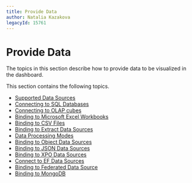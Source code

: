 ```yaml
---
title: Provide Data
author: Natalia Kazakova
legacyId: 15761
---
```

# Provide Data
The topics in this section describe how to provide data to be visualized in the dashboard.

This section contains the following topics.
* [Supported Data Sources](provide-data/supported-data-sources.md)
* [Connecting to SQL Databases](provide-data/connecting-to-sql-databases.md)
* [Connecting to OLAP cubes](provide-data/connecting-to-olap-cubes.md)
* [Binding to Microsoft Excel Workbooks](provide-data/binding-to-microsoft-excel-workbooks.md)
* [Binding to CSV Files](provide-data/binding-to-csv-files.md)
* [Binding to Extract Data Sources](provide-data/binding-to-extract-data-sources.md)
* [Data Processing Modes](provide-data/data-processing-modes.md)
* [Binding to Object Data Sources](provide-data/binding-to-object-data-sources.md)
* [Binding to JSON Data Sources](provide-data/binding-to-json-data-sources.md)
* [Binding to XPO Data Sources](provide-data/binding-to-XPO-data-sources.md)
* [Connect to EF Data Sources](provide-data/connect-to-ef-data-sources.md)
* [Binding to Federated Data Source](provide-data/binding-to-federated-data-source.md)
* [Binding to MongoDB](provide-data/binding-to-mongodb.md)
